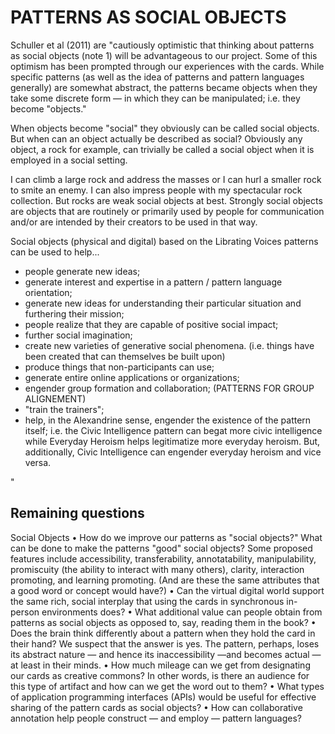 # PATTERNS AS SOCIAL OBJECTS

Schuller et al (2011) are "cautiously optimistic that thinking about patterns as social objects (note 1) will be advantageous to our project. Some of this optimism has been prompted through our experiences with the cards. While specific patterns (as well as the idea of patterns and pattern languages generally) are somewhat abstract, the patterns became objects when they take some discrete form — in which they can be manipulated; i.e. they become "objects."

When objects become "social" they obviously can be called social objects. But when can an object actually be described as social? Obviously any object, a rock for example, can trivially be called a social object when it is employed in a social setting.

I can climb a large rock and address the masses or I can hurl a smaller rock to smite an enemy. I can also impress people with my spectacular rock collection. But rocks are weak social objects at best. Strongly social objects are objects that are routinely or primarily used by people for communication and/or are intended by their creators to be used in that way.

Social objects (physical and digital) based on the Librating Voices patterns can be used to help...

- people generate new ideas;
- generate interest and expertise in a pattern / pattern language orientation;
- generate new ideas for understanding their particular situation and furthering their mission;
- people realize that they are capable of positive social impact;
- further social imagination;
- create new varieties of generative social phenomena. (i.e. things have been created that can themselves be built upon)
- produce things that non-participants can use;
- generate entire online applications or organizations;
- engender group formation and collaboration; (PATTERNS FOR GROUP ALIGNEMENT)
- "train the trainers";
- help, in the Alexandrine sense, engender the existence of the pattern itself; i.e. the Civic Intelligence pattern can begat more civic intelligence while Everyday Heroism helps legitimatize more everyday heroism. But,
additionally, Civic Intelligence can engender everyday heroism and vice versa.

"

## Remaining questions

Social Objects
• How do we improve our patterns as "social objects?" What can be done to make the patterns "good" social objects?
Some proposed features include accessibility, transferability, annotatability, manipulability, promiscuity (the ability to interact with many others), clarity, interaction promoting, and learning promoting. (And are these the same attributes that a good word or concept would have?)
• Can the virtual digital world support the same rich, social interplay that using the cards in synchronous in-person environments does?
• What additional value can people obtain from patterns as social objects as opposed to, say, reading them in the book?
• Does the brain think differently about a pattern when they hold the card in their hand? We suspect that the answer is yes. The pattern, perhaps, loses its abstract nature — and hence its inaccessibility —and becomes actual — at least in their minds.
• How much mileage can we get from designating our cards as creative commons? In other words, is there an audience
for this type of artifact and how can we get the word out to them?
• What types of application programming interfaces (APIs) would be useful for effective sharing of the pattern cards as social objects?
• How can collaborative annotation help people construct — and employ — pattern languages?
